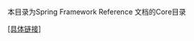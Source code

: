 本目录为Spring Framework Reference 文档的Core目录



[\[具体链接\]](https://docs.spring.io/spring-framework/docs/current/reference/html/core.html#beans)













